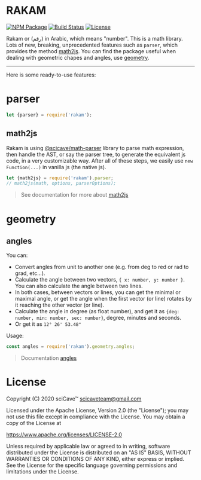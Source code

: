 
# RAKAM

[![NPM Package](https://img.shields.io/npm/v/rakam.svg?style=flat)](https://npmjs.org/package/angles "View this project on npm")
[![Build Status](https://travis-ci.org/scicave/rakam.svg)](https://travis-ci.org/infusion/Angles.js)
[![License](https://img.shields.io/badge/License-Apache%202.0-blue.svg)](https://opensource.org/licenses/Apache-2.0)

Rakam or (رقم) in Arabic, which means "number". This is a math library. Lots of new, breaking, unprecedented features such as `parser`, which provides the method [math2js](#math2js). You can find the package useful when dealing with geometric chapes and angles, use [geometry](#geometry).

-------------------------------
Here is some ready-to-use features:
# parser

```js
let {parser} = require('rakam');
```

## math2js

Rakam is using [@scicave/math-parser](https://npmjs.com/package/@scicave/math-parser) library to parse math expression, then handle the AST, or say the parser tree, to generate the equivalent js code, in a very customizable way. After all of these steps, we easily use `new Function(...)` in vanilla js (the native js).

```js
let {math2js} = require('rakam').parser;
// math2js(math, options, parserOptions);
```

> See documentation for more about [math2js](https://github.com/scicave/rakam/blob/master/docs/parser/math2js.md)


# geometry

## angles
You can:

- Convert angles from unit to another one (e.g. from deg to red or rad to grad, etc...).
- Calculate the angle between two vectors, `{ x: number, y: number }`. You can also calculate the angle between two lines.
- In both cases, between vectors or lines, you can get the minimal or maximal angle, or get the angle when the first vector (or line) rotates by it reaching the other vector (or line).
- Calculate the angle in degree (as float number), and get it as `{deg: number, min: number, sec: number}`, degree, minutes and seconds.
- Or get it as `12° 26' 53.48"`


Usage:

```js
const angles = require('rakam').geometry.angles;
```


> Documentation [angles](https://github.com/scicave/rakam/blob/master/docs/geometry/angles.md)


# License

Copyright (C) 2020 sciCave™ scicaveteam@gmail.com

Licensed under the Apache License, Version 2.0 (the "License"); you may not use this file except in compliance with the License. You may obtain a copy of the License at

https://www.apache.org/licenses/LICENSE-2.0

Unless required by applicable law or agreed to in writing, software distributed under the License is distributed on an "AS IS" BASIS, WITHOUT WARRANTIES OR CONDITIONS OF ANY KIND, either express or implied. See the License for the specific language governing permissions and limitations under the License.


